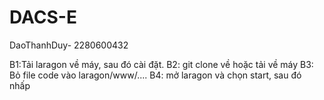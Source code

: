 # DACS-E
DaoThanhDuy- 2280600432

B1:Tải laragon về máy, sau đó cài đặt.
B2: git clone về hoặc tải về máy
B3: Bỏ file code vào laragon/www/....
B4: mở laragon và chọn start, sau đó nhấp 
